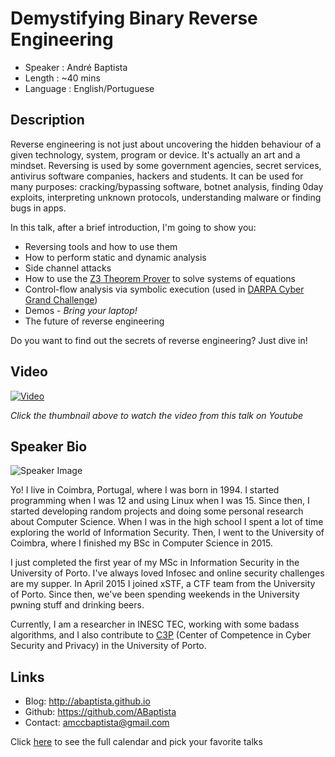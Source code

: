 Demystifying Binary Reverse Engineering
========================

* Speaker   : André Baptista
* Length    : ~40 mins
* Language  : English/Portuguese

Description
-----------

Reverse engineering is not just about uncovering the hidden behaviour of a given technology, system, program or device. It's actually an art and a mindset.
Reversing is used by some government agencies, secret services, antivirus software companies, hackers and students. It can be used for many purposes: cracking/bypassing software, botnet analysis, finding 0day exploits, interpreting unknown protocols, understanding malware or finding bugs in apps.

In this talk, after a brief introduction, I'm going to show you:

* Reversing tools and how to use them
* How to perform static and dynamic analysis
* Side channel attacks
* How to use the [Z3 Theorem Prover](https://github.com/Z3Prover/z3) to solve systems of equations
* Control-flow analysis via symbolic execution (used in [DARPA Cyber Grand Challenge](https://cgc.darpa.mil))
* Demos - *Bring your laptop!*
* The future of reverse engineering

Do you want to find out the secrets of reverse engineering? Just dive in!

Video
-----

[![Video](https://img.youtube.com/vi/q_jBaPXpr_k/maxresdefault.jpg)](https://www.youtube.com/watch?v=q_jBaPXpr_k)

_Click the thumbnail above to watch the video from this talk on Youtube_

Speaker Bio
-----------

![Speaker Image](https://avatars3.githubusercontent.com/u/4028874?v=3&s=400)

Yo! I live in Coimbra, Portugal, where I was born in 1994. I started programming when I was 12 and using Linux when I was 15. Since then, I started developing random projects and doing some personal research about Computer Science. When I was in the high school I spent a lot of time exploring the world of Information Security. Then, I went to the University of Coimbra, where I finished my BSc in Computer Science in 2015.

I just completed the first year of my MSc in Information Security in the University of Porto. I've always loved Infosec and online security challenges are my supper. In April 2015 I joined xSTF, a CTF team from the University of Porto. Since then, we've been spending weekends in the University pwning stuff and drinking beers.

Currently, I am a researcher in INESC TEC, working with some badass algorithms, and I also contribute to [C3P](http://c3p.up.pt) (Center of Competence in Cyber Security and Privacy) in the University of Porto.

Links
-----

* Blog: http://abaptista.github.io
* Github: https://github.com/ABaptista
* Contact: amccbaptista@gmail.com

Click [here][1] to see the full calendar and pick your favorite talks

[1]: https://pixels.camp/schedule/
